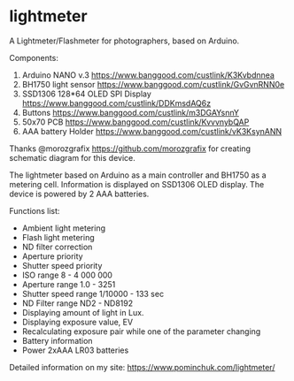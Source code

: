 # lightmeter
A Lightmeter/Flashmeter for photographers, based on Arduino.

Components:
1. Arduino NANO v.3 https://www.banggood.com/custlink/K3Kvbdnnea
2. BH1750 light sensor https://www.banggood.com/custlink/GvGvnRNN0e
3. SSD1306 128*64 OLED SPI Display https://www.banggood.com/custlink/DDKmsdAQ6z
4. Buttons https://www.banggood.com/custlink/m3DGAYsnnY
5. 50x70 PCB https://www.banggood.com/custlink/KvvvnybQAP
6. AAA battery Holder https://www.banggood.com/custlink/vK3KsynANN

Thanks @morozgrafix https://github.com/morozgrafix for creating schematic diagram for this device.

The lightmeter based on Arduino as a main controller and BH1750 as a metering cell. Information is displayed on SSD1306 OLED display. The device is powered by 2 AAA batteries.

Functions list:

* Ambient light metering
* Flash light metering
* ND filter correction
* Aperture priority
* Shutter speed priority
* ISO range 8 - 4 000 000
* Aperture range 1.0 - 3251
* Shutter speed range 1/10000 - 133 sec
* ND Filter range ND2 - ND8192
* Displaying amount of light in Lux.
* Displaying exposure value, EV
* Recalculating exposure pair while one of the parameter changing
* Battery information
* Power 2xAAA LR03 batteries

Detailed information on my site: https://www.pominchuk.com/lightmeter/
